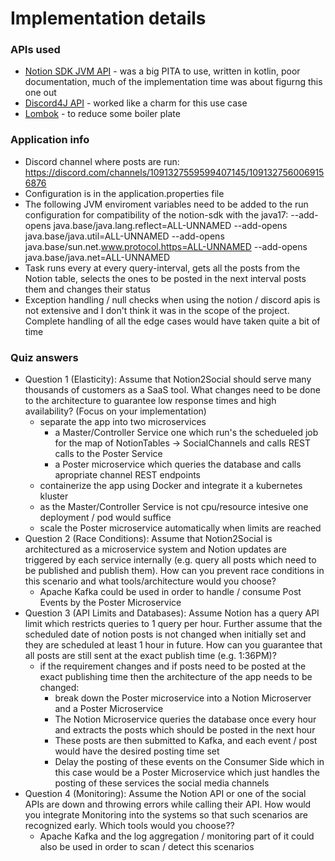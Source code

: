 # Implementation details

### APIs used
* [Notion SDK JVM API](https://github.com/seratch/notion-sdk-jvm) - was a big PITA to use, written in kotlin, poor documentation, much of the implementation time was about figurng this one out
* [Discord4J API](https://discord4j.com/) - worked like a charm for this use case
* [Lombok](https://projectlombok.org/) - to reduce some boiler plate

### Application info

* Discord channel where posts are run: https://discord.com/channels/1091327559599407145/1091327560069156876 
* Configuration is in the application.properties file
* The following JVM enviroment variables need to be added to the run configuration for compatibility of the notion-sdk with the java17: --add-opens java.base/java.lang.reflect=ALL-UNNAMED --add-opens java.base/java.util=ALL-UNNAMED --add-opens java.base/sun.net.www.protocol.https=ALL-UNNAMED --add-opens java.base/java.net=ALL-UNNAMED
* Task runs every at every query-interval, gets all the posts from the Notion table, selects the ones to be posted in the next interval posts them and changes their status
* Exception handling / null checks when using the notion / discord apis is not extensive and I don't think it was in the scope of the project. Complete handling of all the edge cases would have taken quite a bit of time

### Quiz answers

* Question 1 (Elasticity): Assume that Notion2Social should serve many thousands of
  customers as a SaaS tool. What changes need to be done to the architecture to guarantee
  low response times and high availability? (Focus on your implementation)
  * separate the app into two microservices
    * a Master/Controller Service one which run's the schedueled job for the map of NotionTables -> SocialChannels and calls REST calls to the Poster Service
    * a Poster microservice which queries the database and calls apropriate channel REST endpoints
  * containerize the app using Docker and integrate it a kubernetes kluster
  * as the Master/Controller Service is not cpu/resource intesive one deployment / pod would suffice
  * scale the Poster microservice automatically when limits are reached
* Question 2 (Race Conditions): Assume that Notion2Social is architectured as a
  microservice system and Notion updates are triggered by each service internally (e.g. query
  all posts which need to be published and publish them). How can you prevent race
  conditions in this scenario and what tools/architecture would you choose?
    * Apache Kafka could be used in order to handle / consume Post Events by the Poster Microservice
* Question 3 (API Limits and Databases): Assume Notion has a query API limit which
  restricts queries to 1 query per hour. Further assume that the scheduled date of notion posts
  is not changed when initially set and they are scheduled at least 1 hour in future. How can
  you guarantee that all posts are still sent at the exact publish time (e.g. 1:36PM)?
    * if the requirement changes and if posts need to be posted at the exact publishing time then the architecture of the app needs to be changed:
      * break down the Poster microservice into a Notion Microserver and a Poster Microservice
      * The Notion Microservice queries the database once every hour and extracts the posts which should be posted in the next hour
      * These posts are then submitted to Kafka, and each event / post would have the desired posting time set
      * Delay the posting of these events on the Consumer Side which in this case would be a Poster Microservice which just handles the posting of these services the social media channels
* Question 4 (Monitoring): Assume the Notion API or one of the social APIs are down and
  throwing errors while calling their API. How would you integrate Monitoring into the systems
  so that such scenarios are recognized early. Which tools would you choose??
    * Apache Kafka and the log aggregation / monitoring part of it could also be used in order to scan / detect this scenarios
